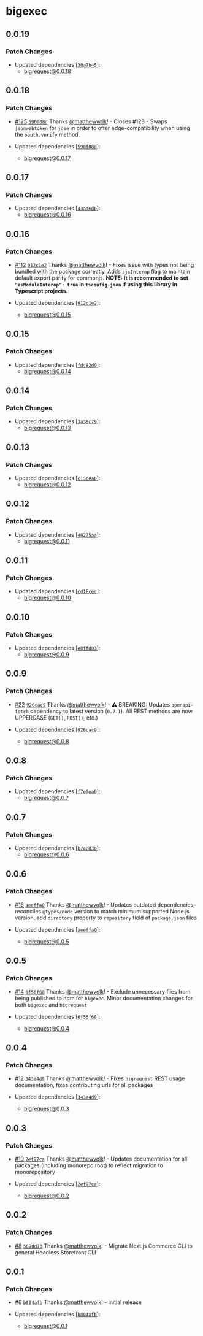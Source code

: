 # bigexec

## 0.0.19

### Patch Changes

- Updated dependencies [[`30a7b45`](https://github.com/matthewvolk/bigrequest/commit/30a7b45baf8f9aaf6c1928ba56f17b7ef88927fa)]:
  - bigrequest@0.0.18

## 0.0.18

### Patch Changes

- [#125](https://github.com/matthewvolk/bigrequest/pull/125) [`590f08d`](https://github.com/matthewvolk/bigrequest/commit/590f08dab911af33ade494864ee682f609bf0433) Thanks [@matthewvolk](https://github.com/matthewvolk)! - Closes #123 - Swaps `jsonwebtoken` for `jose` in order to offer edge-compatibility when using the `oauth.verify` method.

- Updated dependencies [[`590f08d`](https://github.com/matthewvolk/bigrequest/commit/590f08dab911af33ade494864ee682f609bf0433)]:
  - bigrequest@0.0.17

## 0.0.17

### Patch Changes

- Updated dependencies [[`43ad6d0`](https://github.com/matthewvolk/bigrequest/commit/43ad6d00a3e3e552187da8da4c303ed76792b902)]:
  - bigrequest@0.0.16

## 0.0.16

### Patch Changes

- [#112](https://github.com/matthewvolk/bigrequest/pull/112) [`012c1e2`](https://github.com/matthewvolk/bigrequest/commit/012c1e2ecd4ce1dc3cf3ed19e535ca19f9440cc2) Thanks [@matthewvolk](https://github.com/matthewvolk)! - Fixes issue with types not being bundled with the package correctly. Adds `cjsInterop` flag to maintain default export parity for commonjs. **NOTE: It is recommended to set `"esModuleInterop": true` in `tsconfig.json` if using this library in Typescript projects.**

- Updated dependencies [[`012c1e2`](https://github.com/matthewvolk/bigrequest/commit/012c1e2ecd4ce1dc3cf3ed19e535ca19f9440cc2)]:
  - bigrequest@0.0.15

## 0.0.15

### Patch Changes

- Updated dependencies [[`fd482d9`](https://github.com/matthewvolk/bigrequest/commit/fd482d9805690da4f1e0dfcd9715ca45eadd9c10)]:
  - bigrequest@0.0.14

## 0.0.14

### Patch Changes

- Updated dependencies [[`3a38c79`](https://github.com/matthewvolk/bigrequest/commit/3a38c7949c9b0211a91c51b01c6c96416216e53a)]:
  - bigrequest@0.0.13

## 0.0.13

### Patch Changes

- Updated dependencies [[`c15cea0`](https://github.com/matthewvolk/bigrequest/commit/c15cea0da6c606f63d72be8a74b970c7d3842b83)]:
  - bigrequest@0.0.12

## 0.0.12

### Patch Changes

- Updated dependencies [[`40275aa`](https://github.com/matthewvolk/bigrequest/commit/40275aaf45d26a24292ec27aab14f9a4b9cb57db)]:
  - bigrequest@0.0.11

## 0.0.11

### Patch Changes

- Updated dependencies [[`cd18cec`](https://github.com/matthewvolk/bigrequest/commit/cd18cecc0e6268114a134897e5e8013ab8cda237)]:
  - bigrequest@0.0.10

## 0.0.10

### Patch Changes

- Updated dependencies [[`e0ffd03`](https://github.com/matthewvolk/bigrequest/commit/e0ffd03e9d8a4c881e46147d0e679a8d2d6f5d97)]:
  - bigrequest@0.0.9

## 0.0.9

### Patch Changes

- [#22](https://github.com/matthewvolk/bigrequest/pull/22) [`926cac9`](https://github.com/matthewvolk/bigrequest/commit/926cac98b7ec2ea818d06d52548960d2586ae717) Thanks [@matthewvolk](https://github.com/matthewvolk)! - ⚠️ BREAKING: Updates `openapi-fetch` dependency to latest version (`0.7.1`). All REST methods are now UPPERCASE (`GET()`, `POST()`, etc.)

- Updated dependencies [[`926cac9`](https://github.com/matthewvolk/bigrequest/commit/926cac98b7ec2ea818d06d52548960d2586ae717)]:
  - bigrequest@0.0.8

## 0.0.8

### Patch Changes

- Updated dependencies [[`f7efea0`](https://github.com/matthewvolk/bigrequest/commit/f7efea0e8a36f38ec03fa38b2db9c293591f5059)]:
  - bigrequest@0.0.7

## 0.0.7

### Patch Changes

- Updated dependencies [[`b74cd30`](https://github.com/matthewvolk/bigrequest/commit/b74cd307bbf8e29c9d75f9ebe5fee063e3d70b25)]:
  - bigrequest@0.0.6

## 0.0.6

### Patch Changes

- [#16](https://github.com/matthewvolk/bigrequest/pull/16) [`aeeffa0`](https://github.com/matthewvolk/bigrequest/commit/aeeffa06a988e84bf169baaf69baa32d93fd678b) Thanks [@matthewvolk](https://github.com/matthewvolk)! - Updates outdated dependencies, reconciles `@types/node` version to match minimum supported Node.js version, add `directory` property to `repository` field of `package.json` files

- Updated dependencies [[`aeeffa0`](https://github.com/matthewvolk/bigrequest/commit/aeeffa06a988e84bf169baaf69baa32d93fd678b)]:
  - bigrequest@0.0.5

## 0.0.5

### Patch Changes

- [#14](https://github.com/matthewvolk/bigrequest/pull/14) [`6f56f68`](https://github.com/matthewvolk/bigrequest/commit/6f56f680bc3b84b13f8caa0bcc4304b871cc8f2e) Thanks [@matthewvolk](https://github.com/matthewvolk)! - Exclude unnecessary files from being published to npm for `bigexec`. Minor documentation changes for both `bigexec` and `bigrequest`

- Updated dependencies [[`6f56f68`](https://github.com/matthewvolk/bigrequest/commit/6f56f680bc3b84b13f8caa0bcc4304b871cc8f2e)]:
  - bigrequest@0.0.4

## 0.0.4

### Patch Changes

- [#12](https://github.com/matthewvolk/bigrequest/pull/12) [`343e4d9`](https://github.com/matthewvolk/bigrequest/commit/343e4d98fd2b18901eb09a0aa4e5c4b2ff26a50f) Thanks [@matthewvolk](https://github.com/matthewvolk)! - Fixes `bigrequest` REST usage documentation, fixes contributing urls for all packages

- Updated dependencies [[`343e4d9`](https://github.com/matthewvolk/bigrequest/commit/343e4d98fd2b18901eb09a0aa4e5c4b2ff26a50f)]:
  - bigrequest@0.0.3

## 0.0.3

### Patch Changes

- [#10](https://github.com/matthewvolk/bigrequest/pull/10) [`2ef97ca`](https://github.com/matthewvolk/bigrequest/commit/2ef97cafcdafbea7ff794084243a79e2c8269ba4) Thanks [@matthewvolk](https://github.com/matthewvolk)! - Updates documentation for all packages (including monorepo root) to reflect migration to monorepository

- Updated dependencies [[`2ef97ca`](https://github.com/matthewvolk/bigrequest/commit/2ef97cafcdafbea7ff794084243a79e2c8269ba4)]:
  - bigrequest@0.0.2

## 0.0.2

### Patch Changes

- [#8](https://github.com/matthewvolk/bigrequest/pull/8) [`569dd73`](https://github.com/matthewvolk/bigrequest/commit/569dd73f6c6cb9355c4ebb6af6617179e9f766cb) Thanks [@matthewvolk](https://github.com/matthewvolk)! - Migrate Next.js Commerce CLI to general Headless Storefront CLI

## 0.0.1

### Patch Changes

- [#6](https://github.com/matthewvolk/bigrequest/pull/6) [`b804afb`](https://github.com/matthewvolk/bigrequest/commit/b804afb70f037fd1fca26dde41cfa9b7a3dc4ed3) Thanks [@matthewvolk](https://github.com/matthewvolk)! - initial release

- Updated dependencies [[`b804afb`](https://github.com/matthewvolk/bigrequest/commit/b804afb70f037fd1fca26dde41cfa9b7a3dc4ed3)]:
  - bigrequest@0.0.1
